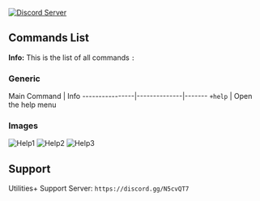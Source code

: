 [![Discord Server](https://img.shields.io/badge/Support-Discord%20Server-blue.svg)](https://discord.gg/N5cvQT7)

Commands List
-------------
**Info:** This is the list of all commands `:`

### Generic ###

Main Command | Info
----------------|--------------|-------
`+help` | Open the help menu

### Images ###
![Help1](https://cdn.discordapp.com/attachments/732573817649496145/740900946128666664/help.png)
![Help2](https://cdn.discordapp.com/attachments/732573817649496145/740900946464342076/invite.png)
![Help3](https://cdn.discordapp.com/attachments/732573817649496145/740900954408222790/support.png)


Support
-------------
Utilities+ Support Server: `https://discord.gg/N5cvQT7`


